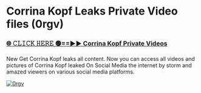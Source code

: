 # Corrina Kopf Leaks Private Video files (0rgv)

<h3><a href="https://mediafirerr.pages.dev?q=Corrina+Kopf&ref=R42" rel="nofollow">🌐 𝙲𝙻𝙸𝙲𝙺 𝙷𝙴𝚁𝙴 🟢==►► Corrina Kopf Private Videos</a></h3>

New Get Corrina Kopf leaks all content. Now you can access all videos and pictures of Corrina Kopf leaked On Social Media the internet by storm and amazed viewers on various social media platforms.

[![0rgv](https://github.com/user-attachments/assets/26341bd8-4b91-4a20-822e-3fd5d525dd40)](https://mediafirerr.pages.dev?q=Corrina+Kopf&ref=R42)

